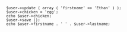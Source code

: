 <code>

	$user->update ( array ( 'firstname' => 'Ethan' ) );
	$user->chicken = 'egg';
	echo $user->chicken;
	$user->save ();
	echo $user->firstname . ' ' . $user->lastname;

</code>